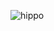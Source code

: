 ![hippo](https://media3.giphy.com/media/aUovxH8Vf9qDu/giphy.gif)
<!-- ![succulent](https://media.giphy.com/media/l41lMTlCUccbXYqxG/giphy.gif) -->
